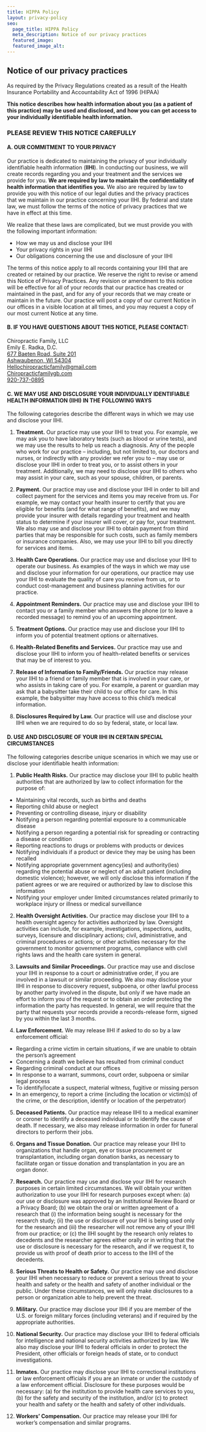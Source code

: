 ```yaml
---
title: HIPPA Policy
layout: privacy-policy
seo:
  page_title: HIPPA Policy
  meta_description: Notice of our privacy practices
  featured_image: 
  featured_image_alt:
---
```


## Notice of our privacy practices

As required by the Privacy Regulations created as a result of the Health Insurance Portability and Accountability Act of 1996 (HIPAA)

**This notice describes how health information about you (as a patient of this practice) may be used and disclosed, and how you can get access to your individually identifiable health information.**

### PLEASE REVIEW THIS NOTICE CAREFULLY

#### A. OUR COMMITMENT TO YOUR PRIVACY

Our practice is dedicated to maintaining the privacy of your individually identifiable health information (**IIHI**). In conducting our business, we will create records regarding you and your treatment and the services we provide for you. **We are required by law to maintain the confidentiality of health information that identifies you.** We also are required by law to provide you with this notice of our legal duties and the privacy practices that we maintain in our practice concerning your IIHI. By federal and state law, we must follow the terms of the notice of privacy practices that we have in effect at this time.

We realize that these laws are complicated, but we must provide you with the following important information:

* How we may us and disclose your IIHI 
* Your privacy rights in your IIHI 
* Our obligations concerning the use and disclosure of your IIHI

The terms of this notice apply to all records containing your IIHI that are created or retained by our practice. We reserve the right to revise or amend this Notice of Privacy Practices. Any revision or amendment to this notice will be effective for all of your records that our practice has created or maintained in the past, and for any of your records that we may create or maintain in the future. Our practice will post a copy of our current Notice in our offices in a visible location at all times, and you may request a copy of our most current Notice at any time.

#### B. IF YOU HAVE QUESTIONS ABOUT THIS NOTICE, PLEASE CONTACT:

Chiropractic Family, LLC  
Emily E. Radka, D.C.  
<a href="https://goo.gl/maps/7itLiF4oJFMb12rn9" target="_blank" rel="noopener noreferrer nofollow">677 Baeten Road, Suite 201  
Ashwaubenon, WI 54304</a>  
Hellochiropracticfamily@gmail.com  
[Chiropracticfamilygb.com](/)  
<a href="tel:920-737-0895">920-737-0895</a>

#### C. WE MAY USE AND DISCLOSURE YOUR INDIVIDUALLY IDENTIFIABLE HEALTH INFORMATION (IIHI) IN THE FOLLOWING WAYS

The following categories describe the different ways in which we may use and disclose your IIHI.

1. **Treatment.** Our practice may use your IIHI to treat you. For example, we may ask you to have laboratory tests (such as blood or urine tests), and we may use the results to help us reach a diagnosis. Any of the people who work for our practice – including, but not limited to, our doctors and nurses, or indirectly with any provider we refer you to – may use or disclose your IIHI in order to treat you, or to assist others in your treatment. Additionally, we may need to disclose your IIHI to others who may assist in your care, such as your spouse, children, or parents.

2. **Payment.** Our practice may use and disclose your IIHI in order to bill and collect payment for the services and items you may receive from us. For example, we may contact your health insurer to certify that you are eligible for benefits (and for what range of benefits), and we may provide your insurer with details regarding your treatment and health status to determine if your insurer will cover, or pay for, your treatment. We also may use and disclose your IIHI to obtain payment from third parties that may be responsible for such costs, such as family members or insurance companies. Also, we may use your IIHI to bill you directly for services and items.

3. **Health Care Operations.** Our practice may use and disclose your IIHI to operate our business. As examples of the ways in which we may use and disclose your information for our operations, our practice may use your IIHI to evaluate the quality of care you receive from us, or to conduct cost-management and business planning activities for our practice.

4. **Appointment Reminders.** Our practice may use and disclose your IIHI to contact you or a family member who answers the phone (or to leave a recorded message) to remind you of an upcoming appointment.

5. **Treatment Options.** Our practice may use and disclose your IIHI to inform you of potential treatment options or alternatives.

6. **Health-Related Benefits and Services.** Our practice may use and disclose your IIHI to inform you of health-related benefits or services that may be of interest to you.

7. **Release of Information to Family/Friends.** Our practice may release your IIHI to a friend or family member that is involved in your care, or who assists in taking care of you. For example, a parent or guardian may ask that a babysitter take their child to our office for care. In this example, the babysitter may have access to this child’s medical information.

8. **Disclosures Required by Law.** Our practice will use and disclose your IIHI when we are required to do so by federal, state, or local law.

#### D. USE AND DISCLOSURE OF YOUR IIHI IN CERTAIN SPECIAL CIRCUMSTANCES

The following categories describe unique scenarios in which we may use or disclose your identifiable health information:

1. **Public Health Risks.** Our practice may disclose your IIHI to public health authorities that are authorized by law to collect information for the purpose of:

* Maintaining vital records, such as births and deaths 
* Reporting child abuse or neglect 
* Preventing or controlling disease, injury or disability 
* Notifying a person regarding potential exposure to a communicable disease 
* Notifying a person regarding a potential risk for spreading or contracting a disease or condition 
* Reporting reactions to drugs or problems with products or devices 
* Notifying individuals if a product or device they may be using has been recalled 
* Notifying appropriate government agency(ies) and authority(ies) regarding the potential abuse or neglect of an adult patient (including domestic violence); however, we will only disclose this information if the patient agrees or we are required or authorized by law to disclose this information 
* Notifying your employer under limited circumstances related primarily to workplace injury or illness or medical surveillance

2. **Health Oversight Activities.** Our practice may disclose your IIHI to a health oversight agency for activities authorized by law. Oversight activities can include, for example, investigations, inspections, audits, surveys, licensure and disciplinary actions; civil, administrative, and criminal procedures or actions; or other activities necessary for the government to monitor government programs, compliance with civil rights laws and the health care system in general.

3. **Lawsuits and Similar Proceedings.** Our practice may use and disclose your IIHI in response to a court or administrative order, if you are involved in a lawsuit or similar proceeding. We also may disclose your IIHI in response to discovery request, subpoena, or other lawful process by another party involved in the dispute, but only if we have made an effort to inform you of the request or to obtain an order protecting the information the party has requested.  In general, we will require that the party that requests your records provide a records-release form, signed by you within the last 3 months.

4. **Law Enforcement.** We may release IIHI if asked to do so by a law enforcement official:

* Regarding a crime victim in certain situations, if we are unable to obtain the person’s agreement 
* Concerning a death we believe has resulted from criminal conduct 
* Regarding criminal conduct at our offices 
* In response to a warrant, summons, court order, subpoena or similar legal process 
* To identify/locate a suspect, material witness, fugitive or missing person 
* In an emergency, to report a crime (including the location or victim(s) of the crime, or the description, identify or location of the perpetrator)

5. **Deceased Patients.** Our practice may release IIHI to a medical examiner or coroner to identify a deceased individual or to identify the cause of death. If necessary, we also may release information in order for funeral directors to perform their jobs.

6. **Organs and Tissue Donation.** Our practice may release your IIHI to organizations that handle organ, eye or tissue procurement or transplantation, including organ donation banks, as necessary to facilitate organ or tissue donation and transplantation in you are an organ donor.

7. **Research.** Our practice may use and disclose your IIHI for research purposes in certain limited circumstances. We will obtain your written authorization to use your IIHI for research purposes except when: (a) our use or disclosure was approved by an Institutional Review Board or a Privacy Board; (b) we obtain the oral or written agreement of a research that (i) the information being sought is necessary for the research study; (ii) the use or disclosure of your IIHI is being used only for the research and (iii) the researcher will not remove any of your IIHI from our practice; or (c) the IIHI sought by the research only relates to decedents and the researcher agrees either orally or in writing that the use or disclosure is necessary for the research, and if we request it, to provide us with proof of death prior to access to the IIHI of the decedents.

8. **Serious Threats to Health or Safety.** Our practice may use and disclose your IIHI when necessary to reduce or prevent a serious threat to your health and safety or the health and safety of another individual or the public. Under these circumstances, we will only make disclosures to a person or organization able to help prevent the threat.

9. **Military.** Our practice may disclose your IIHI if you are member of the U.S. or foreign military forces (including veterans) and if required by the appropriate authorities.

10. **National Security.** Our practice may disclose your IIHI to federal officials for intelligence and national security activities authorized by law. We also may disclose your IIHI to federal officials in order to protect the President, other officials or foreign heads of state, or to conduct investigations.

11. **Inmates.** Our practice may disclose your IIHI to correctional institutions or law enforcement officials if you are an inmate or under the custody of a law enforcement official. Disclosure for these purposes would be necessary: (a) for the institution to provide health care services to you, (b) for the safety and security of the institution, and/or (c) to protect your health and safety or the health and safety of other individuals.

12. **Workers’ Compensation.** Our practice may release your IIHI for worker’s compensation and similar programs.